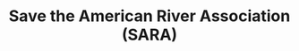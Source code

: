 ---
title: Save the American River Association (SARA)
logo: ''
site: 'http://www.sarariverwatch.org/'
review: 
  text: |-
    In 2016, Save the American River Association (SARA) engaged SacConnects to find qualified persons for consideration as members of our board of directors. We asked Nancy Brodovsky to specifically seek younger candidates so that our 501(c)(3) non-profit may begin moulding a board capable of performing our role well into the 21st Century. After a reasonable time period, Nancy provided two very well-qualified candidates, both very acceptable to SARA. As SARA needs additional board members, we will not hesitate to once again contact SacConnects.
  excerpt: ''
  source: 
    name: Warren V. Truitt
    title: Vice President
    org: SARA
---